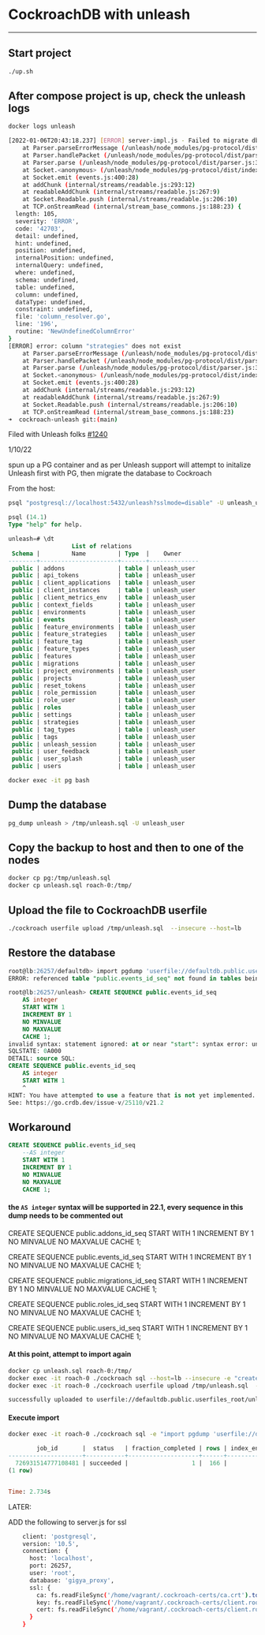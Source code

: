 # CockroachDB with unleash
---

## Start project

```bash
./up.sh
```

## After compose project is up, check the unleash logs

```bash
docker logs unleash
```

```bash
[2022-01-06T20:43:18.237] [ERROR] server-impl.js - Failed to migrate db error: column "strategies" does not exist
    at Parser.parseErrorMessage (/unleash/node_modules/pg-protocol/dist/parser.js:287:98)
    at Parser.handlePacket (/unleash/node_modules/pg-protocol/dist/parser.js:126:29)
    at Parser.parse (/unleash/node_modules/pg-protocol/dist/parser.js:39:38)
    at Socket.<anonymous> (/unleash/node_modules/pg-protocol/dist/index.js:11:42)
    at Socket.emit (events.js:400:28)
    at addChunk (internal/streams/readable.js:293:12)
    at readableAddChunk (internal/streams/readable.js:267:9)
    at Socket.Readable.push (internal/streams/readable.js:206:10)
    at TCP.onStreamRead (internal/stream_base_commons.js:188:23) {
  length: 105,
  severity: 'ERROR',
  code: '42703',
  detail: undefined,
  hint: undefined,
  position: undefined,
  internalPosition: undefined,
  internalQuery: undefined,
  where: undefined,
  schema: undefined,
  table: undefined,
  column: undefined,
  dataType: undefined,
  constraint: undefined,
  file: 'column_resolver.go',
  line: '196',
  routine: 'NewUndefinedColumnError'
}
[ERROR] error: column "strategies" does not exist
    at Parser.parseErrorMessage (/unleash/node_modules/pg-protocol/dist/parser.js:287:98)
    at Parser.handlePacket (/unleash/node_modules/pg-protocol/dist/parser.js:126:29)
    at Parser.parse (/unleash/node_modules/pg-protocol/dist/parser.js:39:38)
    at Socket.<anonymous> (/unleash/node_modules/pg-protocol/dist/index.js:11:42)
    at Socket.emit (events.js:400:28)
    at addChunk (internal/streams/readable.js:293:12)
    at readableAddChunk (internal/streams/readable.js:267:9)
    at Socket.Readable.push (internal/streams/readable.js:206:10)
    at TCP.onStreamRead (internal/stream_base_commons.js:188:23)
➜  cockroach-unleash git:(main) 
```

Filed with Unleash folks [#1240](https://github.com/Unleash/unleash/issues/1240)


1/10/22

spun up a PG container and as per Unleash support will attempt to initalize Unleash first with PG, then migrate the database to Cockroach

From the host:

```bash
psql "postgresql://localhost:5432/unleash?sslmode=disable" -U unleash_user
```

```sql
psql (14.1)
Type "help" for help.

unleash=# \dt
                  List of relations
 Schema |         Name         | Type  |    Owner     
--------+----------------------+-------+--------------
 public | addons               | table | unleash_user
 public | api_tokens           | table | unleash_user
 public | client_applications  | table | unleash_user
 public | client_instances     | table | unleash_user
 public | client_metrics_env   | table | unleash_user
 public | context_fields       | table | unleash_user
 public | environments         | table | unleash_user
 public | events               | table | unleash_user
 public | feature_environments | table | unleash_user
 public | feature_strategies   | table | unleash_user
 public | feature_tag          | table | unleash_user
 public | feature_types        | table | unleash_user
 public | features             | table | unleash_user
 public | migrations           | table | unleash_user
 public | project_environments | table | unleash_user
 public | projects             | table | unleash_user
 public | reset_tokens         | table | unleash_user
 public | role_permission      | table | unleash_user
 public | role_user            | table | unleash_user
 public | roles                | table | unleash_user
 public | settings             | table | unleash_user
 public | strategies           | table | unleash_user
 public | tag_types            | table | unleash_user
 public | tags                 | table | unleash_user
 public | unleash_session      | table | unleash_user
 public | user_feedback        | table | unleash_user
 public | user_splash          | table | unleash_user
 public | users                | table | unleash_user
```

```bash
docker exec -it pg bash
```

## Dump the database

```bash
pg_dump unleash > /tmp/unleash.sql -U unleash_user
```

## Copy the backup to host and then to one of the nodes

```bash
docker cp pg:/tmp/unleash.sql
docker cp unleash.sql roach-0:/tmp/
```

## Upload the file to CockroachDB userfile

```bash
./cockroach userfile upload /tmp/unleash.sql  --insecure --host=lb
```

## Restore the database

```sql
root@lb:26257/defaultdb> import pgdump 'userfile://defaultdb.public.userfiles_root/unleash.sql' WITH ignore_unsupported_statements;
ERROR: referenced table "public.events_id_seq" not found in tables being imported (public.feature_types,public.projects)
```

```sql
root@lb:26257/unleash> CREATE SEQUENCE public.events_id_seq
    AS integer
    START WITH 1
    INCREMENT BY 1
    NO MINVALUE
    NO MAXVALUE
    CACHE 1;
invalid syntax: statement ignored: at or near "start": syntax error: unimplemented: this syntax
SQLSTATE: 0A000
DETAIL: source SQL:
CREATE SEQUENCE public.events_id_seq
    AS integer
    START WITH 1
    ^
HINT: You have attempted to use a feature that is not yet implemented.
See: https://go.crdb.dev/issue-v/25110/v21.2
```

## Workaround

```sql
CREATE SEQUENCE public.events_id_seq
    --AS integer
    START WITH 1
    INCREMENT BY 1
    NO MINVALUE
    NO MAXVALUE
    CACHE 1;
```

#### the `AS integer` syntax will be supported in 22.1, every sequence in this dump needs to be commented out

CREATE SEQUENCE public.addons_id_seq
    START WITH 1
    INCREMENT BY 1
    NO MINVALUE
    NO MAXVALUE
    CACHE 1;

CREATE SEQUENCE public.events_id_seq
    START WITH 1
    INCREMENT BY 1
    NO MINVALUE
    NO MAXVALUE
    CACHE 1;

CREATE SEQUENCE public.migrations_id_seq
    START WITH 1
    INCREMENT BY 1
    NO MINVALUE
    NO MAXVALUE
    CACHE 1;

CREATE SEQUENCE public.roles_id_seq
    START WITH 1
    INCREMENT BY 1
    NO MINVALUE
    NO MAXVALUE
    CACHE 1;
   
CREATE SEQUENCE public.users_id_seq
    START WITH 1
    INCREMENT BY 1
    NO MINVALUE
    NO MAXVALUE
    CACHE 1;

#### At this point, attempt to import again

```bash
docker cp unleash.sql roach-0:/tmp/
docker exec -it roach-0 ./cockroach sql --host=lb --insecure -e "create database unleash;"
docker exec -it roach-0 ./cockroach userfile upload /tmp/unleash.sql  --insecure --host=roach-0
```

```bash
successfully uploaded to userfile://defaultdb.public.userfiles_root/unleash.sql
```

#### Execute import

```bash
docker exec -it roach-0 ./cockroach sql -e "import pgdump 'userfile://defaultdb.public.userfiles_root/unleash.sql' WITH ignore_unsupported_statements"  --insecure --host=roach-0 --database=unleash
```

```sql
        job_id       |  status   | fraction_completed | rows | index_entries | bytes
---------------------+-----------+--------------------+------+---------------+--------
  726931514777108481 | succeeded |                  1 |  166 |            59 | 16566
(1 row)


Time: 2.734s
```






LATER:

ADD the following to server.js for ssl

```bash
    client: 'postgresql',
    version: '10.5',
    connection: {
      host: 'localhost',
      port: 26257,
      user: 'root',
      database: 'gigya_proxy',
      ssl: {
        ca: fs.readFileSync('/home/vagrant/.cockroach-certs/ca.crt').toString(),
        key: fs.readFileSync('/home/vagrant/.cockroach-certs/client.root.key').toString(),
        cert: fs.readFileSync('/home/vagrant/.cockroach-certs/client.root.crt').toString()
      }
    }
```